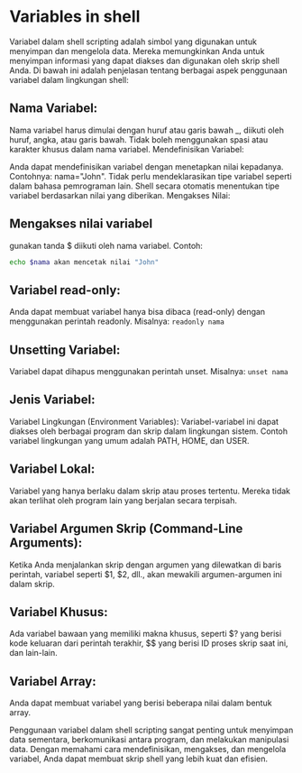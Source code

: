 # Variables in shell

Variabel dalam shell scripting adalah simbol yang digunakan untuk menyimpan dan mengelola data. Mereka memungkinkan Anda untuk menyimpan informasi yang dapat diakses dan digunakan oleh skrip shell Anda. Di bawah ini adalah penjelasan tentang berbagai aspek penggunaan variabel dalam lingkungan shell:

## Nama Variabel:

Nama variabel harus dimulai dengan huruf atau garis bawah _, diikuti oleh huruf, angka, atau garis bawah.
Tidak boleh menggunakan spasi atau karakter khusus dalam nama variabel.
Mendefinisikan Variabel:

Anda dapat mendefinisikan variabel dengan menetapkan nilai kepadanya. Contohnya: nama="John".
Tidak perlu mendeklarasikan tipe variabel seperti dalam bahasa pemrograman lain. Shell secara otomatis menentukan tipe variabel berdasarkan nilai yang diberikan.
Mengakses Nilai:

## Mengakses nilai variabel
gunakan tanda $ diikuti oleh nama variabel. Contoh: 
```sh
echo $nama akan mencetak nilai "John"
```
## Variabel read-only:

Anda dapat membuat variabel hanya bisa dibaca (read-only) dengan menggunakan perintah readonly. Misalnya: `readonly nama`

## Unsetting Variabel:

Variabel dapat dihapus menggunakan perintah unset. Misalnya: `unset nama`

## Jenis Variabel:

Variabel Lingkungan (Environment Variables): Variabel-variabel ini dapat diakses oleh berbagai program dan skrip dalam lingkungan sistem. Contoh variabel lingkungan yang umum adalah PATH, HOME, dan USER.

## Variabel Lokal: 
Variabel yang hanya berlaku dalam skrip atau proses tertentu. Mereka tidak akan terlihat oleh program lain yang berjalan secara terpisah.

## Variabel Argumen Skrip (Command-Line Arguments): 
Ketika Anda menjalankan skrip dengan argumen yang dilewatkan di baris perintah, variabel seperti $1, $2, dll., akan mewakili argumen-argumen ini dalam skrip.

## Variabel Khusus: 
Ada variabel bawaan yang memiliki makna khusus, seperti $? yang berisi kode keluaran dari perintah terakhir, $$ yang berisi ID proses skrip saat ini, dan lain-lain.

## Variabel Array: 
Anda dapat membuat variabel yang berisi beberapa nilai dalam bentuk array.

Penggunaan variabel dalam shell scripting sangat penting untuk menyimpan data sementara, berkomunikasi antara program, dan melakukan manipulasi data. Dengan memahami cara mendefinisikan, mengakses, dan mengelola variabel, Anda dapat membuat skrip shell yang lebih kuat dan efisien.